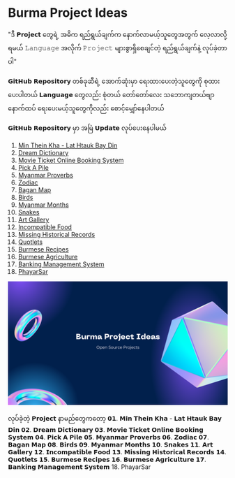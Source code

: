 # Burma Project Ideas

"ဒီ 𝗣𝗿𝗼𝗷𝗲𝗰𝘁 တွေရဲ့ အဓိက ရည်ရွယ်ချက်က
နောက်လာမယ့်သူတွေအတွက်
လေ့လာလို့ရမယ် 𝙻𝚊𝚗𝚐𝚞𝚊𝚐𝚎 အလိုက်
𝙿𝚛𝚘𝚓𝚎𝚌𝚝 များစွာရှိစေချင်တဲ့ 
ရည်ရွယ်ချက်နဲ့ လုပ်ခဲ့တာပါ"

𝗚𝗶𝘁𝗛𝘂𝗯 𝗥𝗲𝗽𝗼𝘀𝗶𝘁𝗼𝗿𝘆 တစ်ခုဆီရဲ့ အောက်ဆုံးမှာ
ရေးထားပေးတဲ့သူတွေကို စုထားပေးပါတယ်
𝗟𝗮𝗻𝗴𝘂𝗮𝗴𝗲 တွေလည်း စုံတယ်
တော်တော်လေး သဘောကျတယ်ဗျာ
နောက်ထပ် ရေးပေးမယ့်သူတွေကိုလည်း
စောင့်မျှော်နေပါတယ်

𝗚𝗶𝘁𝗛𝘂𝗯 𝗥𝗲𝗽𝗼𝘀𝗶𝘁𝗼𝗿𝘆 မှာ
အမြဲ 𝗨𝗽𝗱𝗮𝘁𝗲 လုပ်ပေးနေပါမယ်

01. [Min Thein Kha - Lat Htauk Bay Din](https://github.com/sannlynnhtun-coding/MinTheinKha-LatHtaukBayDin)
02. [Dream Dictionary](https://github.com/sannlynnhtun-coding/Dream-Dictionary)
03. [Movie Ticket Online Booking System](https://github.com/sannlynnhtun-coding/Movie-Ticket-Online-Booking-System)
04. [Pick A Pile](https://github.com/sannlynnhtun-coding/Pick-A-Pile)
05. [Myanmar Proverbs](https://github.com/sannlynnhtun-coding/Myanmar-Proverbs)
06. [Zodiac](https://github.com/sannlynnhtun-coding/Zodiac)
07. [Bagan Map](https://github.com/sannlynnhtun-coding/Bagan-Map)
08. [Birds](https://github.com/sannlynnhtun-coding/Birds)
09. [Myanmar Months](https://github.com/sannlynnhtun-coding/Myanmar-Months)
10. [Snakes](https://github.com/sannlynnhtun-coding/Snakes)
11. [Art Gallery](https://github.com/sannlynnhtun-coding/ArtGallery)
12. [Incompatible Food](https://github.com/sannlynnhtun-coding/IncompatibleFood)
13. [Missing Historical Records](https://github.com/sannlynnhtun-coding/Missing-Historical-Records)
14. [Quotlets](https://github.com/sannlynnhtun-coding/Quotlets)
15. [Burmese Recipes](https://github.com/sannlynnhtun-coding/Burmese-Recipes)
16. [Burmese Agriculture](https://github.com/sannlynnhtun-coding/Burmese-Agriculture)
17. [Banking Management System](https://github.com/sannlynnhtun-coding/Banking-Management-System)
18. [PhayarSar](https://github.com/sannlynnhtun-coding/PhayarSar)


![Alt text](https://github.com/sannlynnhtun-coding/Burma-Project-Ideas/blob/main/data/burma-project-ideas.png)


လုပ်ခဲ့တဲ့ 𝗣𝗿𝗼𝗷𝗲𝗰𝘁 နာမည်တွေကတော့
𝟬𝟭. 𝗠𝗶𝗻 𝗧𝗵𝗲𝗶𝗻 𝗞𝗵𝗮 - 𝗟𝗮𝘁 𝗛𝘁𝗮𝘂𝗸 𝗕𝗮𝘆 𝗗𝗶𝗻
𝟬𝟮. 𝗗𝗿𝗲𝗮𝗺 𝗗𝗶𝗰𝘁𝗶𝗼𝗻𝗮𝗿𝘆
𝟬𝟯. 𝗠𝗼𝘃𝗶𝗲 𝗧𝗶𝗰𝗸𝗲𝘁 𝗢𝗻𝗹𝗶𝗻𝗲 𝗕𝗼𝗼𝗸𝗶𝗻𝗴 𝗦𝘆𝘀𝘁𝗲𝗺
𝟬𝟰. 𝗣𝗶𝗰𝗸 𝗔 𝗣𝗶𝗹𝗲
𝟬𝟱. 𝗠𝘆𝗮𝗻𝗺𝗮𝗿 𝗣𝗿𝗼𝘃𝗲𝗿𝗯𝘀
𝟬𝟲. 𝗭𝗼𝗱𝗶𝗮𝗰
𝟬𝟳. 𝗕𝗮𝗴𝗮𝗻 𝗠𝗮𝗽
𝟬𝟴. 𝗕𝗶𝗿𝗱𝘀
𝟬𝟵. 𝗠𝘆𝗮𝗻𝗺𝗮𝗿 𝗠𝗼𝗻𝘁𝗵𝘀
𝟭𝟬. 𝗦𝗻𝗮𝗸𝗲𝘀
𝟭𝟭. 𝗔𝗿𝘁 𝗚𝗮𝗹𝗹𝗲𝗿𝘆
𝟭𝟮. 𝗜𝗻𝗰𝗼𝗺𝗽𝗮𝘁𝗶𝗯𝗹𝗲 𝗙𝗼𝗼𝗱
𝟭𝟯. 𝗠𝗶𝘀𝘀𝗶𝗻𝗴 𝗛𝗶𝘀𝘁𝗼𝗿𝗶𝗰𝗮𝗹 𝗥𝗲𝗰𝗼𝗿𝗱𝘀
𝟭𝟰. 𝗤𝘂𝗼𝘁𝗹𝗲𝘁𝘀
𝟭𝟱. 𝗕𝘂𝗿𝗺𝗲𝘀𝗲 𝗥𝗲𝗰𝗶𝗽𝗲𝘀
𝟭𝟲. 𝗕𝘂𝗿𝗺𝗲𝘀𝗲 𝗔𝗴𝗿𝗶𝗰𝘂𝗹𝘁𝘂𝗿𝗲
𝟭𝟳. 𝗕𝗮𝗻𝗸𝗶𝗻𝗴 𝗠𝗮𝗻𝗮𝗴𝗲𝗺𝗲𝗻𝘁 𝗦𝘆𝘀𝘁𝗲𝗺
18. PhayarSar
